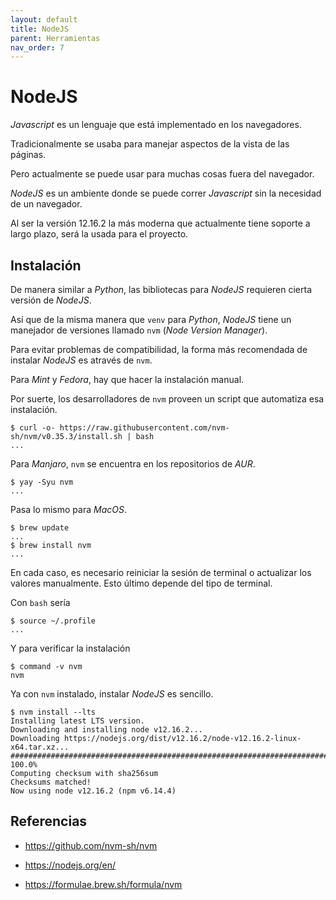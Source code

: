 ```yaml
---
layout: default
title: NodeJS
parent: Herramientas
nav_order: 7
---
```


# NodeJS

_Javascript_ es un lenguaje que está implementado en los navegadores.

Tradicionalmente se usaba para manejar aspectos de la vista de las páginas.

Pero actualmente se puede usar para muchas cosas fuera del navegador.

_NodeJS_ es un ambiente donde se puede correr _Javascript_ sin la necesidad de
un navegador.

Al ser la versión 12.16.2 la más moderna que actualmente tiene soporte a largo
plazo, será la usada para el proyecto.

## Instalación

De manera similar a _Python_, las bibliotecas para _NodeJS_ requieren cierta
versión de _NodeJS_.

Así que de la misma manera que `venv` para _Python_, _NodeJS_ tiene un manejador
de versiones llamado `nvm` (_Node Version Manager_).

Para evitar problemas de compatibilidad, la forma más recomendada de instalar
_NodeJS_ es através de `nvm`.

Para _Mint_ y _Fedora_, hay que hacer la instalación manual.

Por suerte, los desarrolladores de `nvm` proveen un script que automatiza esa
instalación.

```console
$ curl -o- https://raw.githubusercontent.com/nvm-sh/nvm/v0.35.3/install.sh | bash
...
```

Para _Manjaro_, `nvm` se encuentra en los repositorios de _AUR_.

```console
$ yay -Syu nvm
...
```

Pasa lo mismo para _MacOS_.

```console
$ brew update
...
$ brew install nvm
...
```

En cada caso, es necesario reiniciar la sesión de terminal o actualizar los
valores manualmente. Esto último depende del tipo de terminal.

Con `bash` sería

```console
$ source ~/.profile
...
```

Y para verificar la instalación

```console
$ command -v nvm
nvm
```

Ya con `nvm` instalado, instalar _NodeJS_ es sencillo.

```console
$ nvm install --lts
Installing latest LTS version.
Downloading and installing node v12.16.2...
Downloading https://nodejs.org/dist/v12.16.2/node-v12.16.2-linux-x64.tar.xz...
############################################################################################################# 100.0%
Computing checksum with sha256sum
Checksums matched!
Now using node v12.16.2 (npm v6.14.4)
```

## Referencias

* <https://github.com/nvm-sh/nvm>

* <https://nodejs.org/en/>

* <https://formulae.brew.sh/formula/nvm>
